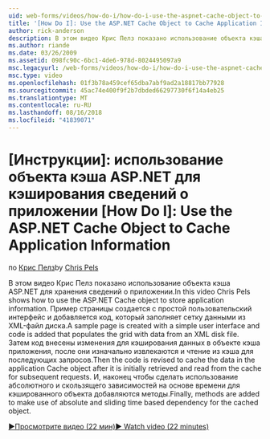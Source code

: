 ```yaml
---
uid: web-forms/videos/how-do-i/how-do-i-use-the-aspnet-cache-object-to-cache-application-information
title: '[How Do I]: Use the ASP.NET Cache Object to Cache Application Information | Microsoft Docs'
author: rick-anderson
description: В этом видео Крис Пелз показано использование объекта кэша ASP.NET для хранения сведений о приложении. Пример страницы создается с простой пользовательский интерфейс...
ms.author: riande
ms.date: 03/26/2009
ms.assetid: 098fc90c-6bc1-4de6-978d-8024495097a9
msc.legacyurl: /web-forms/videos/how-do-i/how-do-i-use-the-aspnet-cache-object-to-cache-application-information
msc.type: video
ms.openlocfilehash: 01f3b78a459cef65dba7abf9ad2a18817bb77928
ms.sourcegitcommit: 45ac74e400f9f2b7dbded66297730f6f14a4eb25
ms.translationtype: MT
ms.contentlocale: ru-RU
ms.lasthandoff: 08/16/2018
ms.locfileid: "41839071"
---
```

<a name="how-do-i-use-the-aspnet-cache-object-to-cache-application-information"></a>[Инструкции]: использование объекта кэша ASP.NET для кэширования сведений о приложении
[How Do I]: Use the ASP.NET Cache Object to Cache Application Information
====================
<span data-ttu-id="ab9d0-104">по [Крис Пелз](https://twitter.com/chrispels)</span><span class="sxs-lookup"><span data-stu-id="ab9d0-104">by [Chris Pels](https://twitter.com/chrispels)</span></span>

<span data-ttu-id="ab9d0-105">В этом видео Крис Пелз показано использование объекта кэша ASP.NET для хранения сведений о приложении.</span><span class="sxs-lookup"><span data-stu-id="ab9d0-105">In this video Chris Pels shows how to use the ASP.NET Cache object to store application information.</span></span> <span data-ttu-id="ab9d0-106">Пример страницы создается с простой пользовательский интерфейс и добавляется код, который заполняет сетку данными из XML-файл диска.</span><span class="sxs-lookup"><span data-stu-id="ab9d0-106">A sample page is created with a simple user interface and code is added that populates the grid with data from an XML disk file.</span></span> <span data-ttu-id="ab9d0-107">Затем код внесены изменения для кэширования данных в объекте кэша приложения, после они изначально извлекаются и чтение из кэша для последующих запросов.</span><span class="sxs-lookup"><span data-stu-id="ab9d0-107">Then the code is revised to cache the data in the application Cache object after it is initially retrieved and read from the cache for subsequent requests.</span></span> <span data-ttu-id="ab9d0-108">И, наконец чтобы сделать использование абсолютного и скользящего зависимостей на основе времени для кэшированного объекта добавляются методы.</span><span class="sxs-lookup"><span data-stu-id="ab9d0-108">Finally, methods are added to make use of absolute and sliding time based dependency for the cached object.</span></span>

[<span data-ttu-id="ab9d0-109">&#9654;Просмотрите видео (22 мин)</span><span class="sxs-lookup"><span data-stu-id="ab9d0-109">&#9654; Watch video (22 minutes)</span></span>](https://channel9.msdn.com/Blogs/ASP-NET-Site-Videos/how-do-i-use-the-aspnet-cache-object-to-cache-application-information)
